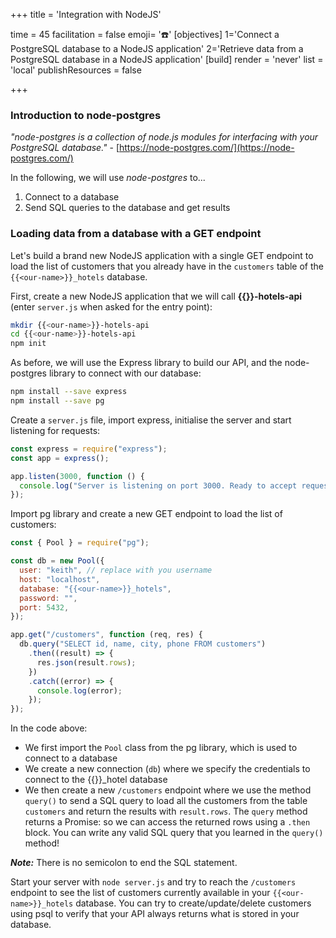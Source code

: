+++
title = 'Integration with NodeJS'

time = 45
facilitation = false
emoji= '☎️'
[objectives]
    1='Connect a PostgreSQL database to a NodeJS application'
    2='Retrieve data from a PostgreSQL database in a NodeJS application'
[build]
  render = 'never'
  list = 'local'
  publishResources = false

+++

### Introduction to node-postgres

_"node-postgres is a collection of node.js modules for interfacing with your PostgreSQL database."_ - [https://node-postgres.com/](https://node-postgres.com/)

In the following, we will use _node-postgres_ to...

1. Connect to a database
2. Send SQL queries to the database and get results

### Loading data from a database with a GET endpoint

Let's build a brand new NodeJS application with a single GET endpoint to load the list of customers that you already have in the `customers` table of the `{{<our-name>}}_hotels` database.

First, create a new NodeJS application that we will call **{{<our-name>}}-hotels-api** (enter `server.js` when asked for the entry point):

```bash
mkdir {{<our-name>}}-hotels-api
cd {{<our-name>}}-hotels-api
npm init
```

As before, we will use the Express library to build our API, and the node-postgres library to connect with our database:

```bash
npm install --save express
npm install --save pg
```

Create a `server.js` file, import express, initialise the server and start listening for requests:

```js
const express = require("express");
const app = express();

app.listen(3000, function () {
  console.log("Server is listening on port 3000. Ready to accept requests!");
});
```

Import pg library and create a new GET endpoint to load the list of customers:

```js
const { Pool } = require("pg");

const db = new Pool({
  user: "keith", // replace with you username
  host: "localhost",
  database: "{{<our-name>}}_hotels",
  password: "",
  port: 5432,
});

app.get("/customers", function (req, res) {
  db.query("SELECT id, name, city, phone FROM customers")
    .then((result) => {
      res.json(result.rows);
    })
    .catch((error) => {
      console.log(error);
    });
});
```

In the code above:

- We first import the `Pool` class from the pg library, which is used to connect to a database
- We create a new connection (`db`) where we specify the credentials to connect to the {{<our-name>}}\_hotel database
- We then create a new `/customers` endpoint where we use the method `query()` to send a SQL query to load all the customers from the table `customers` and return the results with `result.rows`. The `query` method returns a Promise: so we can access the returned rows using a `.then` block. You can write any valid SQL query that you learned in the `query()` method!

**_Note:_** There is no semicolon to end the SQL statement.

Start your server with `node server.js` and try to reach the `/customers` endpoint to see the list of customers currently available in your `{{<our-name>}}_hotels` database. You can try to create/update/delete customers using psql to verify that your API always returns what is stored in your database.
